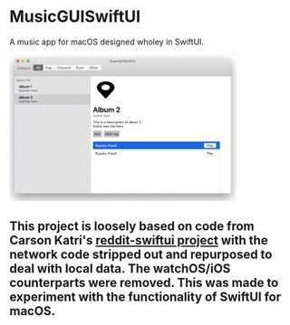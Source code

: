 # MusicGUISwiftUI

A music app for macOS designed wholey in SwiftUI.

<img src="Screenshot/Screenshot.png" width="400" alt="drawing"/>


## This project is loosely based on code from Carson Katri's [reddit-swiftui project](https://github.com/carson-katri/reddit-swiftui) with the network code stripped out and repurposed to deal with local data. The watchOS/iOS counterparts were removed. This was made to experiment with the functionality of SwiftUI for macOS.
